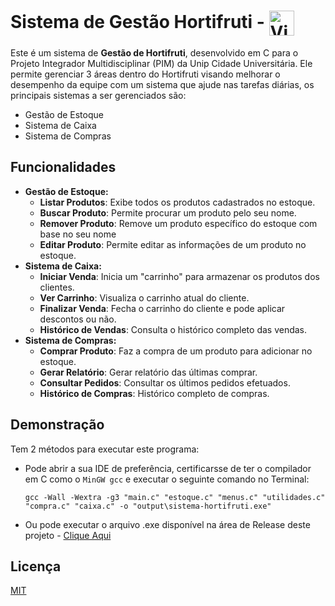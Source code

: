 # Sistema de Gestão Hortifruti - <img align="center" alt="Vini-Python" height="40" width="40" src="https://cdn.jsdelivr.net/gh/devicons/devicon@latest/icons/c/c-original.svg">

Este é um sistema de **Gestão de Hortifruti**, desenvolvido em C para o Projeto Integrador Multidisciplinar (PIM) da Unip Cidade Universitária. Ele permite gerenciar 3 áreas dentro do Hortifruti visando melhorar o desempenho da equipe com um sistema que ajude nas tarefas diárias, os principais sistemas a ser gerenciados são:

- Gestão de Estoque
- Sistema de Caixa
- Sistema de Compras

## Funcionalidades

- **Gestão de Estoque:**
  - **Listar Produtos**: Exibe todos os produtos cadastrados no estoque.
  - **Buscar Produto**: Permite procurar um produto pelo seu nome.
  - **Remover Produto**: Remove um produto específico do estoque com base no seu nome
  - **Editar Produto**: Permite editar as informações de um produto no estoque.
- **Sistema de Caixa:**
  - **Iniciar Venda**: Inicia um "carrinho" para armazenar os produtos dos clientes.
  - **Ver Carrinho**: Visualiza o carrinho atual do cliente.
  - **Finalizar Venda**: Fecha o carrinho do cliente e pode aplicar descontos ou não.
  - **Histórico de Vendas**: Consulta o histórico completo das vendas.
- **Sistema de Compras:**
  - **Comprar Produto**: Faz a compra de um produto para adicionar no estoque.
  - **Gerar Relatório**: Gerar relatório das últimas comprar.
  - **Consultar Pedidos**: Consultar os últimos pedidos efetuados.
  - **Histórico de Compras**: Histórico completo de compras.

## Demonstração

Tem 2 métodos para executar este programa:

- Pode abrir a sua IDE de preferência, certificarsse de ter o compilador em C como o ``MinGW gcc`` e executar o seguinte comando no Terminal:

  ```gcc -Wall -Wextra -g3 "main.c" "estoque.c" "menus.c" "utilidades.c" "compra.c" "caixa.c" -o "output\sistema-hortifruti.exe"```

- Ou pode executar o arquivo .exe disponível na área de Release deste projeto - [Clique Aqui](https://github.com/Vini-Paixao/Sistema-Hortifruti/releases)

## Licença

[MIT](https://choosealicense.com/licenses/mit/)
